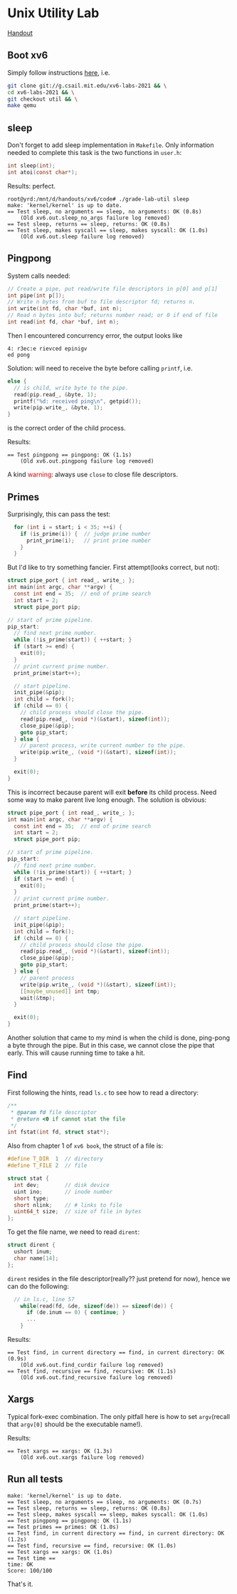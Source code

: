 # Unix Utility Lab
[Handout](https://pdos.csail.mit.edu/6.828/2021/labs/util.html)

## Boot xv6
Simply follow instructions [here](https://pdos.csail.mit.edu/6.828/2021/tools.html), i.e.  
```sh
git clone git://g.csail.mit.edu/xv6-labs-2021 && \
cd xv6-labs-2021 && \
git checkout util && \
make qemu
```

## sleep
Don't forget to add sleep implementation in `Makefile`.  Only information needed to 
complete this task is the two functions in `user.h`:
```c
int sleep(int);
int atoi(const char*);
```

Results: perfect.
```
root@yrd:/mnt/d/handouts/xv6/code# ./grade-lab-util sleep
make: 'kernel/kernel' is up to date.
== Test sleep, no arguments == sleep, no arguments: OK (0.8s) 
    (Old xv6.out.sleep_no_args failure log removed)
== Test sleep, returns == sleep, returns: OK (0.8s) 
== Test sleep, makes syscall == sleep, makes syscall: OK (1.0s) 
    (Old xv6.out.sleep failure log removed)
```

## Pingpong
System calls needed:
```c
// Create a pipe, put read/write file descriptors in p[0] and p[1]
int pipe(int p[]);
// Write n bytes from buf to file descriptor fd; returns n.
int write(int fd, char *buf, int n);
// Read n bytes into buf; returns number read; or 0 if end of file
int read(int fd, char *buf, int n);
```
Then I encountered concurrency error, the output looks like
```
4: r3ec:e rievced epinigv
ed pong
```
Solution: will need to receive the byte before calling `printf`, i.e.
```c
else {
  // is child, write byte to the pipe.
  read(pip.read_, &byte, 1);
  printf("%d: received ping\n", getpid());
  write(pip.write_, &byte, 1);
}
```

is the correct order of the child process.

Results:
```
== Test pingpong == pingpong: OK (1.1s)
    (Old xv6.out.pingpong failure log removed)
```

A kind <a style="color:red">warning</a>: always use `close` to close file descriptors.

## Primes
Surprisingly, this can pass the test:
```c
  for (int i = start; i < 35; ++i) {
    if (is_prime(i)) {  // judge prime number
      print_prime(i);   // print prime number
    }
  }
```
But I'd like to try something fancier. First attempt(looks correct, but not):
```c
struct pipe_port { int read_, write_; };
int main(int argc, char **argv) {
  const int end = 35;  // end of prime search
  int start = 2;
  struct pipe_port pip;

// start of prime pipeline.
pip_start:  
  // find next prime number.
  while (!is_prime(start)) { ++start; }
  if (start >= end) { 
    exit(0); 
  }
  // print current prime number. 
  print_prime(start++);

  // start pipeline.
  init_pipe(&pip);
  int child = fork();
  if (child == 0) {
    // child process should close the pipe.
    read(pip.read_, (void *)(&start), sizeof(int));
    close_pipe(&pip);
    goto pip_start;
  } else {
    // parent process, write current number to the pipe.
    write(pip.write_, (void *)(&start), sizeof(int));
  }

  exit(0);
}
```
This is incorrect because parent will exit **before** its child process. Need some way to make parent 
live long enough. The solution is obvious:
```c
struct pipe_port { int read_, write_; };
int main(int argc, char **argv) {
  const int end = 35;  // end of prime search
  int start = 2;
  struct pipe_port pip;

// start of prime pipeline.
pip_start:  
  // find next prime number.
  while (!is_prime(start)) { ++start; }
  if (start >= end) { 
    exit(0); 
  }
  // print current prime number. 
  print_prime(start++);

  // start pipeline.
  init_pipe(&pip);
  int child = fork();
  if (child == 0) {
    // child process should close the pipe.
    read(pip.read_, (void *)(&start), sizeof(int));
    close_pipe(&pip);
    goto pip_start;
  } else {
    // parent process
    write(pip.write_, (void *)(&start), sizeof(int));
    [[maybe_unused]] int tmp;
    wait(&tmp);
  }

  exit(0);
}
```
Another solution that came to my mind is when the child is done, ping-pong a byte through the pipe. But in this case,
we cannot close the pipe that early. This will cause running time to take a hit.

## Find
First following the hints, read `ls.c` to see how to read a directory:
```c
/** 
 * @param fd file descriptor
 * @return <0 if cannot stat the file
 */
int fstat(int fd, struct stat*);
```

Also from chapter 1 of `xv6 book`, the struct of a file is:
```c
#define T_DIR  1  // directory
#define T_FILE 2  // file

struct stat {
  int dev;        // disk device
  uint ino;       // inode number
  short type;
  short nlink;    // # links to file
  uint64_t size;  // size of file in bytes
};
```

To get the file name, we need to read `dirent`:
```c
struct dirent {
  ushort inum;
  char name[14];
};
```

`dirent` resides in the file descriptor(really?? just pretend for now), hence we can do the following:
```c
  // in ls.c, line 57
    while(read(fd, &de, sizeof(de)) == sizeof(de)) {
      if (de.inum == 0) { continue; }
      ...
    }
```

Results:
```
== Test find, in current directory == find, in current directory: OK (0.9s) 
    (Old xv6.out.find_curdir failure log removed)
== Test find, recursive == find, recursive: OK (1.1s) 
    (Old xv6.out.find_recursive failure log removed)
```

## Xargs
Typical fork-exec combination. The only pitfall here is how to set `argv`(recall that `argv[0]` should be the executable 
name!).

Results:
```
== Test xargs == xargs: OK (1.3s) 
    (Old xv6.out.xargs failure log removed)
```

## Run all tests
```
make: 'kernel/kernel' is up to date.
== Test sleep, no arguments == sleep, no arguments: OK (0.7s) 
== Test sleep, returns == sleep, returns: OK (0.8s) 
== Test sleep, makes syscall == sleep, makes syscall: OK (1.0s) 
== Test pingpong == pingpong: OK (1.1s) 
== Test primes == primes: OK (1.0s)
== Test find, in current directory == find, in current directory: OK (1.2s)
== Test find, recursive == find, recursive: OK (1.0s)
== Test xargs == xargs: OK (1.0s)
== Test time ==
time: OK
Score: 100/100
```
That's it.
